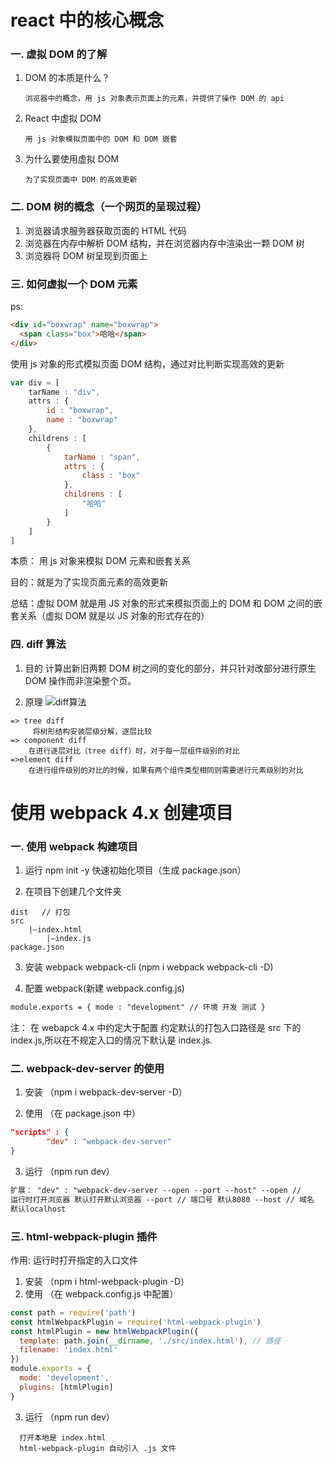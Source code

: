# react 中的核心概念

### 一. 虚拟 DOM 的了解

1. DOM 的本质是什么？

	`
	   浏览器中的概念，用 js 对象表示页面上的元素，并提供了操作 DOM 的 api
	`

2. React 中虚拟 DOM

	`
	   用 js 对象模拟页面中的 DOM 和 DOM 嵌套
	`

3. 为什么要使用虚拟 DOM

	`
	   为了实现页面中 DOM 的高效更新
	`

### 二. DOM 树的概念（一个网页的呈现过程）

1. 浏览器请求服务器获取页面的 HTML 代码
2. 浏览器在内存中解析 DOM 结构，并在浏览器内存中渲染出一颗 DOM 树
3. 浏览器将 DOM 树呈现到页面上

### 三. 如何虚拟一个 DOM 元素

ps:

```html
<div id="boxwrap" name="boxwrap">
  <span class="box">哈哈</span>
</div>
```

使用 js 对象的形式模拟页面 DOM 结构，通过对比判断实现高效的更新

```javascript
var div = [
	tarName : "div",
	attrs : {
		id : "boxwrap",
		name : "boxwrap"
	},
	childrens : [
		{
			tarName : "span",
			attrs : {
				class : "box"
			},
			childrens : [
				"哈哈"
			]
		}
	]
]
```

本质： 用 js 对象来模拟 DOM 元素和嵌套关系

目的：就是为了实现页面元素的高效更新

总结：虚拟 DOM 就是用 JS 对象的形式来模拟页面上的 DOM 和 DOM 之间的嵌套关系（虚拟 DOM 就是以 JS 对象的形式存在的）

### 四. diff 算法

1. 目的
   计算出新旧两颗 DOM 树之间的变化的部分，并只针对改部分进行原生 DOM 操作而非渲染整个页。

2. 原理
   ![diff算法](https://user-gold-cdn.xitu.io/2018/4/18/162d4772f1f40c49?imageslim 'diff算法')

```
=> tree diff
     将树形结构安装层级分解，逐层比较
=> component diff
	在进行逐层对比（tree diff）时，对于每一层组件级别的对比
=>element diff
	在进行组件级别的对比的时候，如果有两个组件类型相同则需要进行元素级别的对比
```

# 使用 webpack 4.x 创建项目

### 一. 使用 webpack 构建项目

1. 运行 npm init -y 快速初始化项目（生成 package.json）

2. 在项目下创建几个文件夹

```
dist   // 打包
src
    |—index.html
		|—index.js
package.json
```

3. 安装 webpack webpack-cli (npm i webpack webpack-cli -D)

4. 配置 webpack(新建 webpack.config.js)

```html
module.exports = { mode : "development" // 环境 开发 测试 }
```

注： 在 webapck 4.x 中约定大于配置 约定默认的打包入口路径是 src 下的 index.js,所以在不规定入口的情况下默认是 index.js.

### 二. webpack-dev-server 的使用

1. 安装 （npm i webpack-dev-server -D）

2. 使用 （在 package.json 中）

```json
"scripts" : {
		"dev" : "webpack-dev-server"
}
```

3. 运行 （npm run dev）

```html
扩展： "dev" : "webpack-dev-server --open --port --host" --open //
运行时打开浏览器 默认打开默认浏览器 --port // 端口号 默认8080 --host // 域名
默认localhost
```

### 三. html-webpack-plugin 插件

作用: 运行时打开指定的入口文件

1. 安装 （npm i html-webpack-plugin -D）
2. 使用 （在 webpack.config.js 中配置）

```javascript
const path = require('path')
const htmlWebpackPlugin = require('html-webpack-plugin')
const htmlPlugin = new htmlWebpackPlugin({
  template: path.join(__dirname, './src/index.html'), // 路径
  filename: 'index.html'
})
module.exports = {
  mode: 'development',
  plugins: [htmlPlugin]
}
```

3. 运行 （npm run dev）

```
  打开本地是 index.html
  html-webpack-plugin 自动引入 .js 文件
```
